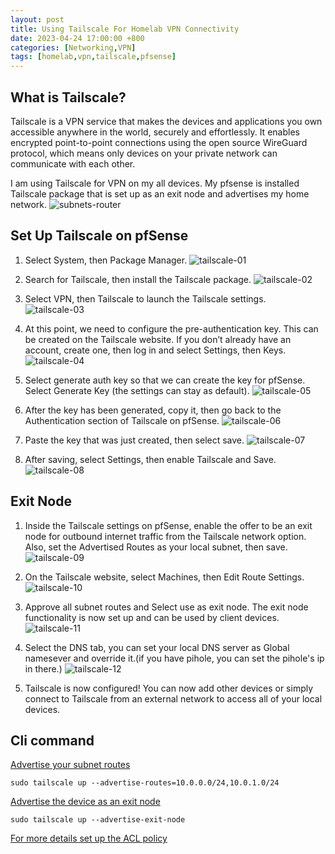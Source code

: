 ```yaml
---
layout: post
title: Using Tailscale For Homelab VPN Connectivity
date: 2023-04-24 17:00:00 +800
categories: [Networking,VPN]
tags: [homelab,vpn,tailscale,pfsense]
---
```

## What is Tailscale?
Tailscale is a VPN service that makes the devices and applications you own accessible anywhere in the world, securely and effortlessly. It enables encrypted point-to-point connections using the open source WireGuard protocol, which means only devices on your private network can communicate with each other.

I am using Tailscale for VPN on my all devices. My pfsense is installed Tailscale package that is set up as an exit node and advertises my home network.
![subnets-router](https://tailscale.com/kb/1019/subnets/subnets.png)

## Set Up Tailscale on pfSense
1. Select System, then Package Manager.
![tailscale-01](/assets/img/tailscale-01.png)

2. Search for Tailscale, then install the Tailscale package.
![tailscale-02](/assets/img/tailscale-02.png)

3. Select VPN, then Tailscale to launch the Tailscale settings.
![tailscale-03](/assets/img/tailscale-03.png)

4. At this point, we need to configure the pre-authentication key. This can be created on the Tailscale website. If you don’t already have an account, create one, then log in and select Settings, then Keys.
![tailscale-04](/assets/img/tailscale-04.png)

5. Select generate auth key so that we can create the key for pfSense. Select Generate Key (the settings can stay as default).
![tailscale-05](/assets/img/tailscale-05.png)

6. After the key has been generated, copy it, then go back to the Authentication section of Tailscale on pfSense.
![tailscale-06](/assets/img/tailscale-06.png)

7. Paste the key that was just created, then select save.
![tailscale-07](/assets/img/tailscale-07.png)

8. After saving, select Settings, then enable Tailscale and Save.
![tailscale-08](/assets/img/tailscale-08.png)

## Exit Node
1. Inside the Tailscale settings on pfSense, enable the offer to be an exit node for outbound internet traffic from the Tailscale network option. Also, set the Advertised Routes as your local subnet, then save.
![tailscale-09](/assets/img/tailscale-09.png)

2. On the Tailscale website, select Machines, then Edit Route Settings.
![tailscale-10](/assets/img/tailscale-10.png)

3. Approve all subnet routes and Select use as exit node. The exit node functionality is now set up and can be used by client devices.
![tailscale-11](/assets/img/tailscale-11.png)

4. Select the DNS tab, you can set your local DNS server as Global namesever and override it.(if you have pihole, you can set the pihole's ip in there.)
![tailscale-12](/assets/img/tailscale-12.png)

5. Tailscale is now configured! You can now add other devices or simply connect to Tailscale from an external network to access all of your local devices.

## Cli command
[Advertise your subnet routes](https://tailscale.com/kb/1019/subnets/#step-2-connect-to-tailscale-as-a-subnet-router)
```
sudo tailscale up --advertise-routes=10.0.0.0/24,10.0.1.0/24
```
[Advertise the device as an exit node](https://tailscale.com/kb/1103/exit-nodes/#advertise-the-device-as-an-exit-node)
```
sudo tailscale up --advertise-exit-node
```
[For more details set up the ACL policy](https://tailscale.com/kb/1018/acls/#introduction)

